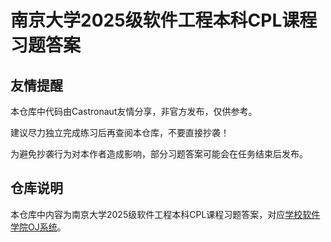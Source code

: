 # 南京大学2025级软件工程本科CPL课程习题答案

## 友情提醒

本仓库中代码由Castronaut友情分享，非官方发布，仅供参考。

建议尽力独立完成练习后再查阅本仓库，不要直接抄袭！

为避免抄袭行为对本作者造成影响，部分习题答案可能会在任务结束后发布。

## 仓库说明

本仓库中内容为南京大学2025级软件工程本科CPL课程习题答案，对应[学校软件学院OJ系统](https://public.oj.cpl.icu/)。

